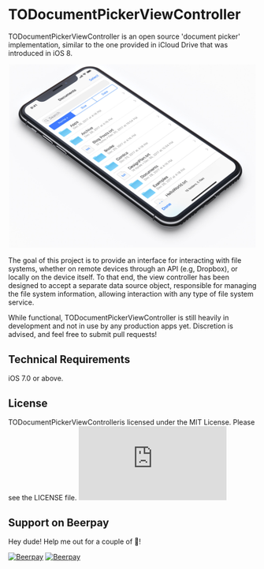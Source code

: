 # TODocumentPickerViewController

TODocumentPickerViewController is an open source 'document picker' implementation, similar to the one provided in iCloud Drive that was introduced in iOS 8.
<p align="center">
<img src="https://raw.githubusercontent.com/TimOliver/TODocumentPickerViewController/master/screenshot.jpg" width="500" style="margin:0 auto" />
</p>
The goal of this project is to provide an interface for interacting with file systems, whether on remote devices through an API (e.g, Dropbox), or locally on the device itself. To that end, the view controller has been designed to accept a separate data source object, responsible for managing the file system information, allowing interaction with any type of file system service.

While functional, TODocumentPickerViewController is still heavily in development and not in use by any production apps yet. Discretion is advised, and feel free to submit pull requests!

## Technical Requirements
iOS 7.0 or above.

## License
TODocumentPickerViewControlleris licensed under the MIT License. Please see the LICENSE file. ![analytics](https://ga-beacon.appspot.com/UA-5643664-16/TODocumentPickerViewController/README.md?pixel)

## Support on Beerpay
Hey dude! Help me out for a couple of :beers:!

[![Beerpay](https://beerpay.io/TimOliver/TODocumentPickerViewController/badge.svg?style=beer-square)](https://beerpay.io/TimOliver/TODocumentPickerViewController)  [![Beerpay](https://beerpay.io/TimOliver/TODocumentPickerViewController/make-wish.svg?style=flat-square)](https://beerpay.io/TimOliver/TODocumentPickerViewController?focus=wish)